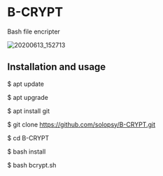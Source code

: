 # B-CRYPT
Bash file encripter

![20200613_152713](https://user-images.githubusercontent.com/53935554/84566221-2a4e7400-ad8d-11ea-853e-4b53a0cdf543.jpg)



## Installation and usage 

$ apt update 

$ apt upgrade 

$ apt install git

$ git clone https://github.com/solopsy/B-CRYPT.git

$ cd B-CRYPT

$ bash install

$ bash bcrypt.sh



